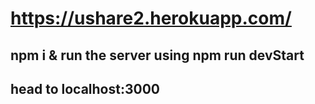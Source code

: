 # https://ushare2.herokuapp.com/

## npm i & run the server using npm run devStart

## head to localhost:3000
